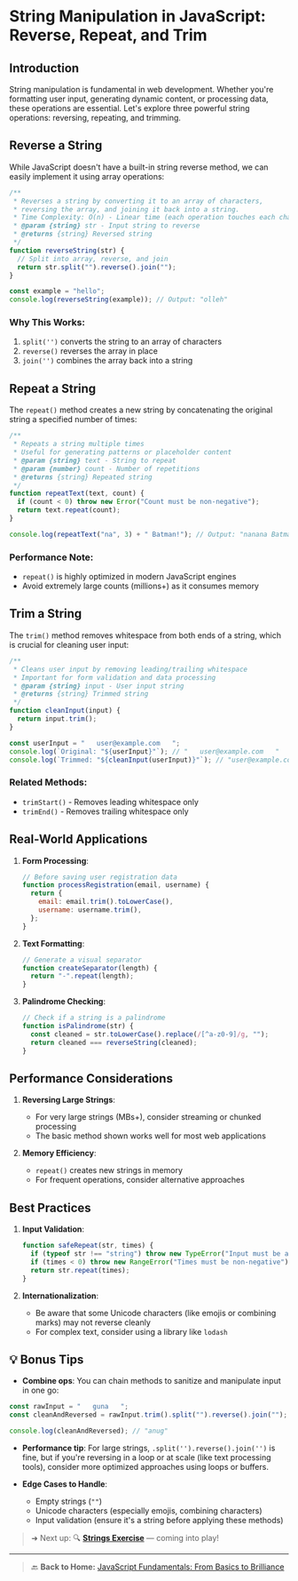 # String Manipulation in JavaScript: Reverse, Repeat, and Trim

## Introduction

String manipulation is fundamental in web development. Whether you're formatting user input, generating dynamic content, or processing data, these operations are essential. Let's explore three powerful string operations: reversing, repeating, and trimming.

## Reverse a String

While JavaScript doesn't have a built-in string reverse method, we can easily implement it using array operations:

```javascript
/**
 * Reverses a string by converting it to an array of characters,
 * reversing the array, and joining it back into a string.
 * Time Complexity: O(n) - Linear time (each operation touches each character once)
 * @param {string} str - Input string to reverse
 * @returns {string} Reversed string
 */
function reverseString(str) {
  // Split into array, reverse, and join
  return str.split("").reverse().join("");
}

const example = "hello";
console.log(reverseString(example)); // Output: "olleh"
```

### Why This Works:

1. `split('')` converts the string to an array of characters
2. `reverse()` reverses the array in place
3. `join('')` combines the array back into a string

## Repeat a String

The `repeat()` method creates a new string by concatenating the original string a specified number of times:

```javascript
/**
 * Repeats a string multiple times
 * Useful for generating patterns or placeholder content
 * @param {string} text - String to repeat
 * @param {number} count - Number of repetitions
 * @returns {string} Repeated string
 */
function repeatText(text, count) {
  if (count < 0) throw new Error("Count must be non-negative");
  return text.repeat(count);
}

console.log(repeatText("na", 3) + " Batman!"); // Output: "nanana Batman!"
```

### Performance Note:

- `repeat()` is highly optimized in modern JavaScript engines
- Avoid extremely large counts (millions+) as it consumes memory

## Trim a String

The `trim()` method removes whitespace from both ends of a string, which is crucial for cleaning user input:

```javascript
/**
 * Cleans user input by removing leading/trailing whitespace
 * Important for form validation and data processing
 * @param {string} input - User input string
 * @returns {string} Trimmed string
 */
function cleanInput(input) {
  return input.trim();
}

const userInput = "   user@example.com   ";
console.log(`Original: "${userInput}"`); // "   user@example.com   "
console.log(`Trimmed: "${cleanInput(userInput)}"`); // "user@example.com"
```

### Related Methods:

- `trimStart()` - Removes leading whitespace only
- `trimEnd()` - Removes trailing whitespace only

## Real-World Applications

1. **Form Processing**:

   ```javascript
   // Before saving user registration data
   function processRegistration(email, username) {
     return {
       email: email.trim().toLowerCase(),
       username: username.trim(),
     };
   }
   ```

2. **Text Formatting**:

   ```javascript
   // Generate a visual separator
   function createSeparator(length) {
     return "-".repeat(length);
   }
   ```

3. **Palindrome Checking**:
   ```javascript
   // Check if a string is a palindrome
   function isPalindrome(str) {
     const cleaned = str.toLowerCase().replace(/[^a-z0-9]/g, "");
     return cleaned === reverseString(cleaned);
   }
   ```

## Performance Considerations

1. **Reversing Large Strings**:

   - For very large strings (MBs+), consider streaming or chunked processing
   - The basic method shown works well for most web applications

2. **Memory Efficiency**:
   - `repeat()` creates new strings in memory
   - For frequent operations, consider alternative approaches

## Best Practices

1. **Input Validation**:

   ```javascript
   function safeRepeat(str, times) {
     if (typeof str !== "string") throw new TypeError("Input must be a string");
     if (times < 0) throw new RangeError("Times must be non-negative");
     return str.repeat(times);
   }
   ```

2. **Internationalization**:
   - Be aware that some Unicode characters (like emojis or combining marks) may not reverse cleanly
   - For complex text, consider using a library like `lodash`

## 💡 Bonus Tips

- **Combine ops**: You can chain methods to sanitize and manipulate input in one go:

```javascript
const rawInput = "   guna   ";
const cleanAndReversed = rawInput.trim().split("").reverse().join("");

console.log(cleanAndReversed); // "anug"
```

- **Performance tip**: For large strings, `.split('').reverse().join('')` is fine, but if you're reversing in a loop or at scale (like text processing tools), consider more optimized approaches using loops or buffers.

- **Edge Cases to Handle**:

  - Empty strings (`""`)
  - Unicode characters (especially emojis, combining characters)
  - Input validation (ensure it's a string before applying these methods)

> ➜ Next up: 🔍 [**Strings Exercise**](./07-strings-exercise.md) — coming into play!

---

> 🔙 **Back to Home:** [JavaScript Fundamentals: From Basics to Brilliance](../index.md)
